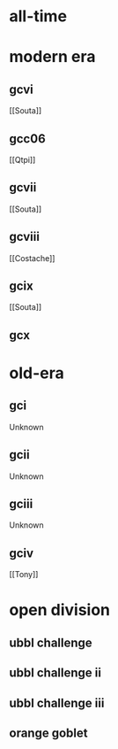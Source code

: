 # all-time

# modern era

## gcvi

[[Souta]]

## gcc06

[[Qtpi]]

## gcvii

[[Souta]]

## gcviii

[[Costache]]

## gcix

[[Souta]]

## gcx

# old-era

## gci

Unknown

## gcii

Unknown

## gciii

Unknown

## gciv

[[Tony]]

# open division

## ubbl challenge

## ubbl challenge ii

## ubbl challenge iii

## orange goblet